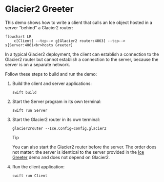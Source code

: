 # Glacier2 Greeter

This demo shows how to write a client that calls an Ice object hosted in a server "behind" a Glacier2 router:

```mermaid
flowchart LR
    c[Client] --tcp--> g[Glacier2 router:4063] --tcp--> s[Server:4061<br>hosts Greeter]
```

In a typical Glacier2 deployment, the client can establish a connection to the Glacier2 router but cannot establish
a connection to the server, because the server is on a separate network.

Follow these steps to build and run the demo:

1. Build the client and server applications:

   ```shell
   swift build
   ```

2. Start the Server program in its own terminal:

   ```shell
   swift run Server
   ```

3. Start the Glacier2 router in its own terminal:

   ```shell
   glacier2router --Ice.Config=config.glacier2
   ```

   > [!TIP]
   > You can also start the Glacier2 router before the server. The order does not matter: the server is identical to the
   > server provided in the [Ice Greeter][1] demo and does not depend on Glacier2.

4. Run the client application:

   ```shell
   swift run Client
   ```

[1]: ../../Ice/greeter